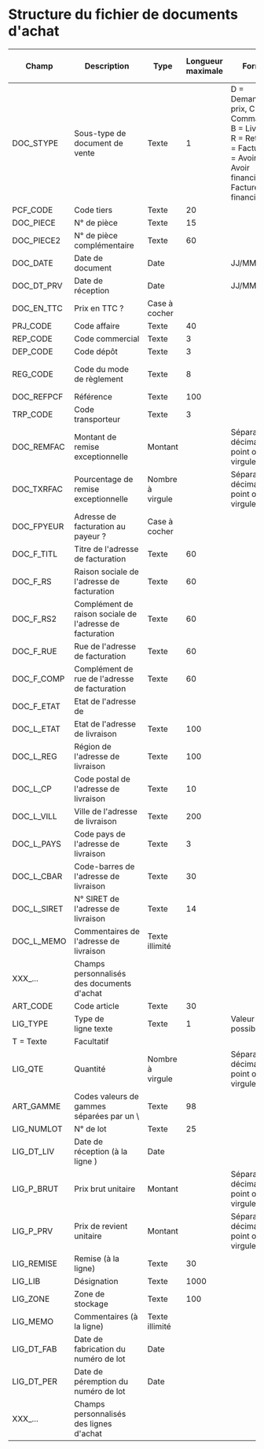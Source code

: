 # Structure du fichier de documents d'achat










| Champ       | Description                                   | Type             | Longueur maximale | Format                        | Présence    | Valeur par défaut |
|-------------|-----------------------------------------------|------------------|--------------------|-------------------------------|-------------|------------------|
| DOC_STYPE   | Sous-type de document de vente                 | Texte            | 1                  | D = Demande de prix, C = Commande, B = Livraison, R = Retour, F = Facture, A = Avoir, 0 = Avoir financier, 1 = Facture financière     | Obligatoire |                  |
| PCF_CODE    | Code tiers                                    | Texte            | 20                 |                               | Obligatoire |                  |
| DOC_PIECE   | N° de pièce                                   | Texte            | 15                 |                               | Facultatif  |                  |
| DOC_PIECE2  | N° de pièce complémentaire                     | Texte            | 60                 |                               | Facultatif  |                  |
| DOC_DATE    | Date de document                              | Date             |                    | JJ/MM/AAAA                    | Facultatif  | Date du jour     |
| DOC_DT_PRV  | Date de réception                             | Date             |                    | JJ/MM/AAAA                    | Facultatif  |                  |
| DOC_EN_TTC  | Prix en TTC ?                                 | Case à cocher    |                    |                               | Facultatif  |                  |
| PRJ_CODE    | Code affaire                                  | Texte            | 40                 |                               | Facultatif  |                  |
| REP_CODE    | Code commercial                               | Texte            | 3                  |                               | Facultatif  |                  |
| DEP_CODE    | Code dépôt                                    | Texte            | 3                  |                               | Facultatif  |                  |
| REG_CODE    | Code du mode de règlement                     | Texte            | 8                  |                               | Facultatif  | Mode de règlement du tiers |
| DOC_REFPCF  | Référence                                     | Texte            | 100                |                               | Facultatif  |                  |
| TRP_CODE    | Code transporteur                             | Texte            | 3                  |                               | Facultatif  |                  |
| DOC_REMFAC  | Montant de remise exceptionnelle              | Montant          |                    | Séparateur décimal : point ou virgule | Facultatif  |                  |
| DOC_TXRFAC  | Pourcentage de remise exceptionnelle          | Nombre à virgule |                    | Séparateur décimal : point ou virgule | Facultatif  |                  |
| DOC_FPYEUR  | Adresse de facturation au payeur ?             | Case à cocher    |                    |                               | Facultatif  |                  |
| DOC_F_TITL  | Titre de l'adresse de facturation              | Texte            | 60                 |                               | Facultatif  |                  |
| DOC_F_RS    | Raison sociale de l'adresse de facturation     | Texte            | 60                 |                               | Facultatif  |                  |
| DOC_F_RS2   | Complément de raison sociale de l'adresse de facturation | Texte            | 60                 |                               | Facultatif  |                  |
| DOC_F_RUE   | Rue de l'adresse de facturation                | Texte            | 60                 |                               | Facultatif  |                  |
| DOC_F_COMP  | Complément de rue de l'adresse de facturation  | Texte            | 60                 |                               | Facultatif  |                  |
| DOC_F_ETAT  | Etat de l'adresse de
| DOC\_L\_ETAT | Etat de l'adresse de livraison | Texte | 100 |   | Facultatif |   |
| DOC\_L\_REG | Région de l'adresse de livraison | Texte | 100 |   | Facultatif |   |
| DOC\_L\_CP | Code postal de l'adresse de livraison | Texte | 10 |   | Facultatif |   |
| DOC\_L\_VILL | Ville de l'adresse de livraison | Texte | 200 |   | Facultatif |   |
| DOC\_L\_PAYS | Code pays de l'adresse de livraison | Texte | 3 |   | Facultatif |   |
| DOC\_L\_CBAR | Code-barres de l'adresse de livraison | Texte | 30 |   | Facultatif |   |
| DOC\_L\_SIRET | N° SIRET de l'adresse de livraison | Texte | 14 |   | Facultatif |   |
| DOC\_L\_MEMO | Commentaires de l'adresse de livraison | Texte illimité |   |   | Facultatif |   |
| XXX\_... | Champs personnalisés des documents d'achat |   |   |   | Facultatif |   |
| ART\_CODE | Code article  | Texte | 30 |   | Facultatif |   |
| LIG\_TYPE | Type de ligne texte | Texte | 1 | Valeur possible :
T = Texte | Facultatif |   |
| LIG\_QTE | Quantité  | Nombre à virgule |   | Séparateur décimal : point ou virgule | Obligatoire |   |
| ART\_GAMME | Codes valeurs de gammes séparées par un \ | Texte | 98 |   | Facultatif |   |
| LIG\_NUMLOT | N° de lot | Texte | 25 |   | Facultatif |   |
| LIG\_DT\_LIV | Date de réception (à la ligne ) | Date |   |   | Facultatif |   |
| LIG\_P\_BRUT | Prix brut unitaire | Montant |   | Séparateur décimal : point ou virgule | Facultatif |   |
| LIG\_P\_PRV | Prix de revient unitaire | Montant |   | Séparateur décimal : point ou virgule | Facultatif |   |
| LIG\_REMISE | Remise (à la ligne) | Texte | 30 |   | Facultatif |   |
| LIG\_LIB | Désignation | Texte | 1000 |   | Facultatif |   |
| LIG\_ZONE | Zone de stockage | Texte | 100 |   | Facultatif |   |
| LIG\_MEMO | Commentaires (à la ligne) | Texte illimité |   |   | Facultatif |   |
| LIG\_DT\_FAB | Date de fabrication du numéro de lot  | Date |   |   | Facultatif |   |
| LIG\_DT\_PER | Date de péremption du numéro de lot | Date |   |   | Facultatif |   |
| XXX\_... | Champs personnalisés des lignes d'achat |   |   |   | Facultatif |   |


